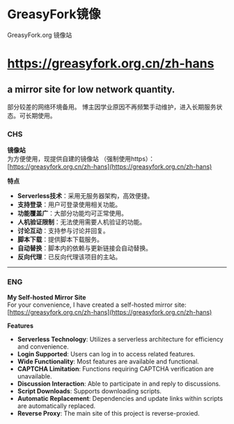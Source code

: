 # GreasyFork镜像
GreasyFork.org 镜像站
# https://greasyfork.org.cn/zh-hans

## a mirror site for low network quantity.  

部分较差的网络环境备用。
博主因学业原因不再频繁手动维护，进入长期服务状态。可长期使用。



### CHS

**镜像站**  
为方便使用，现提供自建的镜像站
（强制使用https）：  
[https://greasyfork.org.cn/zh-hans](https://greasyfork.org.cn/zh-hans)  

**特点**  
- **Serverless技术**：采用无服务器架构，高效便捷。  
- **支持登录**：用户可登录使用相关功能。  
- **功能覆盖广**：大部分功能均可正常使用。  
- **人机验证限制**：无法使用需要人机验证的功能。  
- **讨论互动**：支持参与讨论并回复。  
- **脚本下载**：提供脚本下载服务。  
- **自动替换**：脚本内的依赖与更新链接会自动替换。  
- **反向代理**：已反向代理该项目的主站。  


---

### ENG

**My Self-hosted Mirror Site**  
For your convenience, I have created a self-hosted mirror site:  
[https://greasyfork.org.cn/zh-hans](https://greasyfork.org.cn/zh-hans)  


**Features**  
- **Serverless Technology**: Utilizes a serverless architecture for efficiency and convenience.  
- **Login Supported**: Users can log in to access related features.  
- **Wide Functionality**: Most features are available and functional.  
- **CAPTCHA Limitation**: Functions requiring CAPTCHA verification are unavailable.  
- **Discussion Interaction**: Able to participate in and reply to discussions.  
- **Script Downloads**: Supports downloading scripts.  
- **Automatic Replacement**: Dependencies and update links within scripts are automatically replaced.  
- **Reverse Proxy**: The main site of this project is reverse-proxied.  
